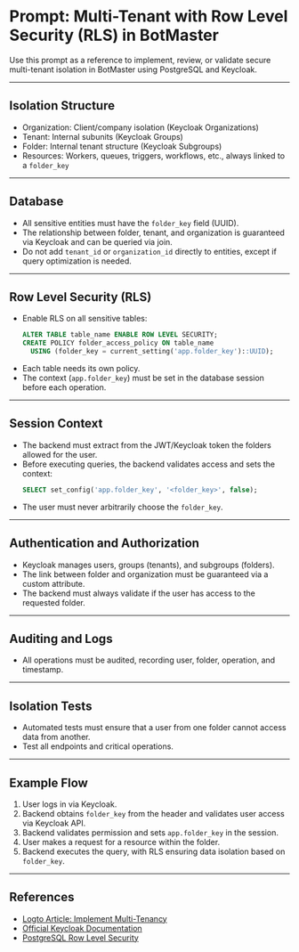 # Prompt: Multi-Tenant with Row Level Security (RLS) in BotMaster

Use this prompt as a reference to implement, review, or validate secure multi-tenant isolation in BotMaster using PostgreSQL and Keycloak.

---

## Isolation Structure

- Organization: Client/company isolation (Keycloak Organizations)
- Tenant: Internal subunits (Keycloak Groups)
- Folder: Internal tenant structure (Keycloak Subgroups)
- Resources: Workers, queues, triggers, workflows, etc., always linked to a `folder_key`

---

## Database

- All sensitive entities must have the `folder_key` field (UUID).
- The relationship between folder, tenant, and organization is guaranteed via Keycloak and can be queried via join.
- Do not add `tenant_id` or `organization_id` directly to entities, except if query optimization is needed.

---

## Row Level Security (RLS)

- Enable RLS on all sensitive tables:
  ```sql
  ALTER TABLE table_name ENABLE ROW LEVEL SECURITY;
  CREATE POLICY folder_access_policy ON table_name
    USING (folder_key = current_setting('app.folder_key')::UUID);
  ```
- Each table needs its own policy.
- The context (`app.folder_key`) must be set in the database session before each operation.

---

## Session Context

- The backend must extract from the JWT/Keycloak token the folders allowed for the user.
- Before executing queries, the backend validates access and sets the context:
  ```sql
  SELECT set_config('app.folder_key', '<folder_key>', false);
  ```
- The user must never arbitrarily choose the `folder_key`.

---

## Authentication and Authorization

- Keycloak manages users, groups (tenants), and subgroups (folders).
- The link between folder and organization must be guaranteed via a custom attribute.
- The backend must always validate if the user has access to the requested folder.

---

## Auditing and Logs

- All operations must be audited, recording user, folder, operation, and timestamp.

---

## Isolation Tests

- Automated tests must ensure that a user from one folder cannot access data from another.
- Test all endpoints and critical operations.

---

## Example Flow

1. User logs in via Keycloak.
2. Backend obtains `folder_key` from the header and validates user access via Keycloak API.
3. Backend validates permission and sets `app.folder_key` in the session.
4. User makes a request for a resource within the folder.
5. Backend executes the query, with RLS ensuring data isolation based on `folder_key`.

---

## References

- [Logto Article: Implement Multi-Tenancy](https://blog.logto.io/implement-multi-tenancy)
- [Official Keycloak Documentation](https://www.keycloak.org/docs/latest/release_notes)
- [PostgreSQL Row Level Security](https://www.postgresql.org/docs/current/ddl-rowsecurity.html)
